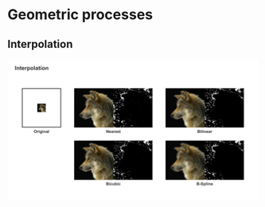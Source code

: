 # Geometric processes
## Interpolation
![Interpolation](../Images/Geometric%20processes/Interpolation.png)